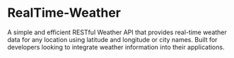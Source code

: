 # RealTime-Weather
A simple and efficient RESTful Weather API that provides real-time weather data for any location using latitude and longitude or city names. Built for developers looking to integrate weather information into their applications.

